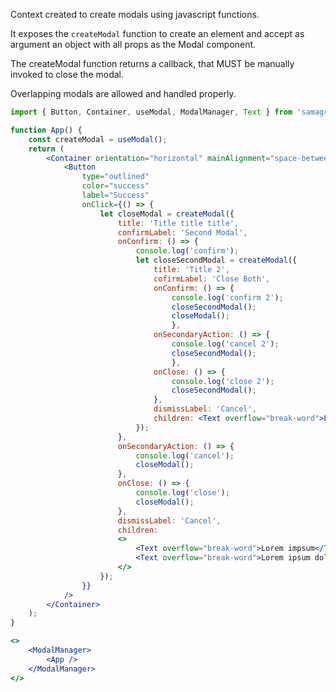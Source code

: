 

Context created to create modals using javascript functions.

It exposes the `createModal` function to create an element and accept as argument an object with all
props as the Modal component.

The createModal function returns a callback, that MUST be manually invoked to close the modal.

Overlapping modals are allowed and handled properly.

```jsx
import { Button, Container, useModal, ModalManager, Text } from 'samagra-ui';

function App() {
	const createModal = useModal();
	return (
		<Container orientation="horizontal" mainAlignment="space-between" width="25rem">
			<Button
				type="outlined"
				color="success"
				label="Success"
				onClick={() => {
					let closeModal = createModal({
						title: 'Title title title',
						confirmLabel: 'Second Modal',
						onConfirm: () => {
							console.log('confirm');
							let closeSecondModal = createModal({
								title: 'Title 2',
								cofirmLabel: 'Close Both',
								onConfirm: () => {
									console.log('confirm 2');
									closeSecondModal();
									closeModal();
									},
								onSecondaryAction: () => {
									console.log('cancel 2');
									closeSecondModal();
									},
								onClose: () => {
									console.log('close 2');
									closeSecondModal();
								},
								dismissLabel: 'Cancel',
								children: <Text overflow="break-word">Lorem impsum</Text>
							});
						},
						onSecondaryAction: () => {
							console.log('cancel');
							closeModal();
						},
						onClose: () => {
							console.log('close');
							closeModal();
						},
						dismissLabel: 'Cancel',
						children:
						<>
							<Text overflow="break-word">Lorem impsum</Text>
							<Text overflow="break-word">Lorem ipsum dolor sit amet, consectetur adipiscing elit, sed do eiusmod tempor incididunt ut labore et dolore magna aliqua. Ut enim ad minim veniam, quis nostrud exercitation ullamco laboris nisi ut aliquip ex ea commodo consequat. Duis aute irure dolor in reprehenderit in voluptate velit esse cillum dolore eu fugiat nulla pariatur. Excepteur sint occaecat cupidatat non proident, sunt in culpa qui officia deserunt mollit anim id est laborum.</Text>
						</>
					});
				}}
			/>
		</Container>
	);
}

<>
	<ModalManager>
		<App />
	</ModalManager>
</>
```

